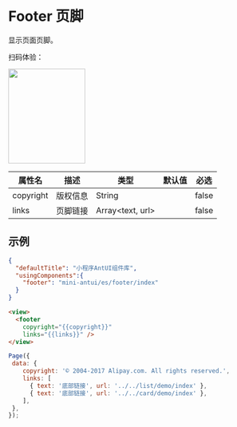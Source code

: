 # Footer 页脚

显示页面页脚。

扫码体验：

<img src="https://gw.alipayobjects.com/zos/rmsportal/EdfgZYAQrrlpnqQKGMqa.jpeg" width="154" height="190" />


| 属性名 | 描述 | 类型 | 默认值 | 必选 |
| ---- | ---- | ---- | ---- | ---- |
| copyright | 版权信息 | String |  | false |
| links | 页脚链接 | Array<text, url> |  | false |

## 示例

```json
{
  "defaultTitle": "小程序AntUI组件库",
  "usingComponents":{
    "footer": "mini-antui/es/footer/index"
  }
}
```

```html
<view>
  <footer
    copyright="{{copyright}}"
    links="{{links}}" />
</view>
```

```javascript
Page({
 data: {
    copyright: '© 2004-2017 Alipay.com. All rights reserved.',
    links: [
      { text: '底部链接', url: '../../list/demo/index' },
      { text: '底部链接', url: '../../card/demo/index' },
    ],
 },
});
```
